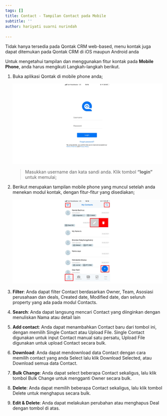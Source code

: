 ```yaml
---
tags: []
title: Contact - Tampilan Contact pada Mobile
subtitle: ''
author: hariyati suarni nurindah

---
```

Tidak hanya tersedia pada Qontak CRM web-based, menu kontak juga dapat ditemukan pada Qontak CRM di iOS maupun Android anda

Untuk mengetahui tampilan dan menggunakan fitur kontak pada **Mobile Phone**, anda harus mengikuti Langkah-langkah berikut.

1. Buka aplikasi Qontak di mobile phone anda;

   ![](/uploads/kontakmobile.PNG)

   > Masukkan username dan kata sandi anda. Klik tombol **“login”** untuk memulai;
2. Berikut merupakan tampilan mobile phone yang muncul setelah anda menekan modul kontak, dengan fitur-fitur yang disediakan;

   ![](/uploads/kontakmobile1.PNG)
3. **Filter**: Anda dapat filter Contact berdasarkan Owner, Team, Asosiasi perusahaan dan deals, Created date, Modified date, dan seluruh property yang ada pada modul Contacts.
4. **Search**: Anda dapat langsung mencari Contact yang diinginkan dengan menuliskan Nama atau detail lain
5. **Add contact**: Anda dapat menambahkan Contact baru dari tombol ini, dengan memilih Single Contact atau Upload File. Single Contact digunakan untuk input Contact manual satu persatu, Upload File digunakan untuk upload Contact secara bulk.
6. **Download**: Anda dapat mendownload data Contact dengan cara memilih contact yang anda Select lalu klik Download Selected, atau Download semua data Contact.
7. **Bulk Change**: Anda dapat select beberapa Contact sekaligus, lalu klik tombol Bulk Change untuk mengganti Owner secara bulk.
8. **Delete**: Anda dapat memilih beberapa Contact sekaligus, lalu klik tombol Delete untuk menghapus secara bulk.
9. **Edit & Delete**: Anda dapat melakukan perubahan atau menghapus Deal dengan tombol di atas.